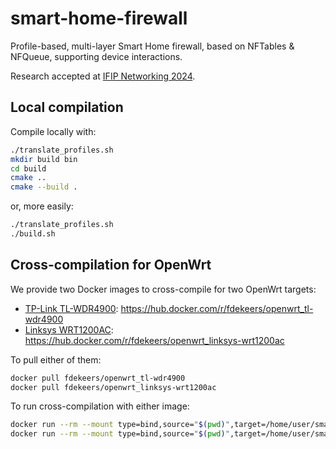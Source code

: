 # smart-home-firewall
Profile-based, multi-layer Smart Home firewall, based on NFTables &amp; NFQueue, supporting device interactions.

Research accepted at [IFIP Networking 2024](https://networking.ifip.org/2024/).

## Local compilation

Compile locally with:
```bash
./translate_profiles.sh
mkdir build bin
cd build
cmake ..
cmake --build .
```
or, more easily:
```bash
./translate_profiles.sh
./build.sh
```

## Cross-compilation for OpenWrt

We provide two Docker images to cross-compile for two OpenWrt targets:
- [TP-Link TL-WDR4900](https://openwrt.org/toh/tp-link/tl-wdr4900): https://hub.docker.com/r/fdekeers/openwrt_tl-wdr4900
- [Linksys WRT1200AC](https://openwrt.org/toh/linksys/wrt1200ac): https://hub.docker.com/r/fdekeers/openwrt_linksys-wrt1200ac

To pull either of them:
```bash
docker pull fdekeers/openwrt_tl-wdr4900
docker pull fdekeers/openwrt_linksys-wrt1200ac
```

To run cross-compilation with either image:
```bash
docker run --rm --mount type=bind,source="$(pwd)",target=/home/user/smart-home-firewall -e ROUTER=tl-wdr4900 fdekeers/openwrt_tl-wdr4900
docker run --rm --mount type=bind,source="$(pwd)",target=/home/user/smart-home-firewall -e ROUTER=linksys-wrt1200ac fdekeers/openwrt_linksys-wrt1200ac
```
